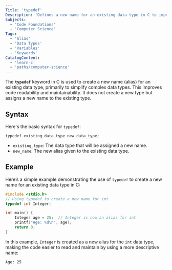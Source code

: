 ```yaml
---
Title: 'typedef'
Description: 'Defines a new name for an existing data type in C to improve code readability and maintainability.'
Subjects:
  - 'Code Foundations'
  - 'Computer Science'
Tags:
  - 'Alias'
  - 'Data Types'
  - 'Variables'
  - 'Keywords'
CatalogContent:
  - 'learn-c'
  - 'paths/computer-science'
---
```


The **`typedef`** keyword in C is used to create a new name (alias) for an existing data type, primarily to simplify complex data types. This improves code readability and maintainability. It does not create a new type but assigns a new name to the existing type.

## Syntax

Here's the basic syntax for `typedef`:

```pseudo
typedef existing_data_type new_data_type;
```

- `existing_type`: The data type that will be assigned a new name.
- `new_name`: The new alias given to the existing data type.

## Example

Here’s a simple example demonstrating the use of `typedef` to create a new name for an existing data type in C:

```c
#include <stdio.h>
// Using typedef to create a new name for int
typedef int Integer;

int main() {
    Integer age = 25;  // Integer is now an alias for int
    printf("Age: %d\n", age);
    return 0;
}
```

In this example, `Integer` is created as a new alias for the `int` data type, making the code easier to read and maintain by using a more descriptive name:

```shell
Age: 25
```
